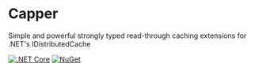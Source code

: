 # Capper
Simple and powerful strongly typed read-through caching extensions for .NET's IDistributedCache

[![.NET Core](https://github.com/creyke/Capper/workflows/.NET%20Core/badge.svg)](https://github.com/creyke/Capper/actions?query=workflow%3A%22.NET+Core%22)
[![NuGet](https://img.shields.io/nuget/v/Capper.svg?style=flat)](https://www.nuget.org/packages/Capper)

